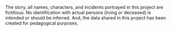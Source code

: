The story, all names, characters, and incidents portrayed in this project are fictitious. No identification with actual persons (living or deceased) is intended or should be inferred. And, the data shared in this project has been created for pedagogical purposes. 
